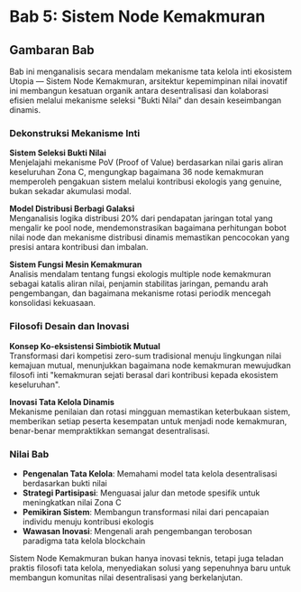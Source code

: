 # Bab 5: Sistem Node Kemakmuran

## Gambaran Bab

Bab ini menganalisis secara mendalam mekanisme tata kelola inti ekosistem Utopia — Sistem Node Kemakmuran, arsitektur kepemimpinan nilai inovatif ini membangun kesatuan organik antara desentralisasi dan kolaborasi efisien melalui mekanisme seleksi "Bukti Nilai" dan desain keseimbangan dinamis.

### Dekonstruksi Mekanisme Inti

**Sistem Seleksi Bukti Nilai**  
Menjelajahi mekanisme PoV (Proof of Value) berdasarkan nilai garis aliran keseluruhan Zona C, mengungkap bagaimana 36 node kemakmuran memperoleh pengakuan sistem melalui kontribusi ekologis yang genuine, bukan sekadar akumulasi modal.

**Model Distribusi Berbagi Galaksi**  
Menganalisis logika distribusi 20% dari pendapatan jaringan total yang mengalir ke pool node, mendemonstrasikan bagaimana perhitungan bobot nilai node dan mekanisme distribusi dinamis memastikan pencocokan yang presisi antara kontribusi dan imbalan.

**Sistem Fungsi Mesin Kemakmuran**  
Analisis mendalam tentang fungsi ekologis multiple node kemakmuran sebagai katalis aliran nilai, penjamin stabilitas jaringan, pemandu arah pengembangan, dan bagaimana mekanisme rotasi periodik mencegah konsolidasi kekuasaan.

### Filosofi Desain dan Inovasi

**Konsep Ko-eksistensi Simbiotik Mutual**  
Transformasi dari kompetisi zero-sum tradisional menuju lingkungan nilai kemajuan mutual, menunjukkan bagaimana node kemakmuran mewujudkan filosofi inti "kemakmuran sejati berasal dari kontribusi kepada ekosistem keseluruhan".

**Inovasi Tata Kelola Dinamis**  
Mekanisme penilaian dan rotasi mingguan memastikan keterbukaan sistem, memberikan setiap peserta kesempatan untuk menjadi node kemakmuran, benar-benar mempraktikkan semangat desentralisasi.

### Nilai Bab

* **Pengenalan Tata Kelola**: Memahami model tata kelola desentralisasi berdasarkan bukti nilai
* **Strategi Partisipasi**: Menguasai jalur dan metode spesifik untuk meningkatkan nilai Zona C
* **Pemikiran Sistem**: Membangun transformasi nilai dari pencapaian individu menuju kontribusi ekologis
* **Wawasan Inovasi**: Mengenali arah pengembangan terobosan paradigma tata kelola blockchain

Sistem Node Kemakmuran bukan hanya inovasi teknis, tetapi juga teladan praktis filosofi tata kelola, menyediakan solusi yang sepenuhnya baru untuk membangun komunitas nilai desentralisasi yang berkelanjutan.
